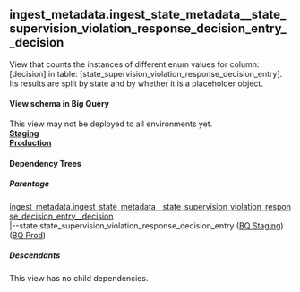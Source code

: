 ## ingest_metadata.ingest_state_metadata__state_supervision_violation_response_decision_entry__decision
View that counts the instances of
 different enum values for column: [decision] in table: [state_supervision_violation_response_decision_entry]. Its results are
  split by state and by whether it is a placeholder object.

#### View schema in Big Query
This view may not be deployed to all environments yet.<br/>
[**Staging**](https://console.cloud.google.com/bigquery?pli=1&p=recidiviz-staging&page=table&project=recidiviz-staging&d=ingest_metadata&t=ingest_state_metadata__state_supervision_violation_response_decision_entry__decision)
<br/>
[**Production**](https://console.cloud.google.com/bigquery?pli=1&p=recidiviz-123&page=table&project=recidiviz-123&d=ingest_metadata&t=ingest_state_metadata__state_supervision_violation_response_decision_entry__decision)
<br/>

#### Dependency Trees

##### Parentage
[ingest_metadata.ingest_state_metadata\__state_supervision_violation_response_decision_entry\__decision](../ingest_metadata/ingest_state_metadata__state_supervision_violation_response_decision_entry__decision.md) <br/>
|--state.state_supervision_violation_response_decision_entry ([BQ Staging](https://console.cloud.google.com/bigquery?pli=1&p=recidiviz-staging&page=table&project=recidiviz-staging&d=state&t=state_supervision_violation_response_decision_entry)) ([BQ Prod](https://console.cloud.google.com/bigquery?pli=1&p=recidiviz-123&page=table&project=recidiviz-123&d=state&t=state_supervision_violation_response_decision_entry)) <br/>


##### Descendants
This view has no child dependencies.
